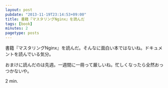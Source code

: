 ```yaml
---
layout: post
pubdate: "2013-11-19T23:14:53+09:00"
title: 書籍『マスタリングNginx』を読んだ
tags: [book]
minutes: 2
pagetype: posts
---
```

書籍『マスタリングNginx』を読んだ。そんなに面白い本ではないね。ドキュメントを読んでいる気分。

おまけに読んだのは先週。一週間に一冊って厳しいね。忙しくなったら全然おっつかないや。

2 min.
